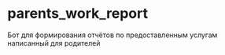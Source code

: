 # parents_work_report
Бот для формирования отчётов по предоставленным услугам написанный для родителей
